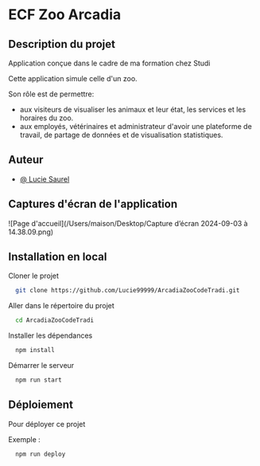 # ECF Zoo Arcadia

## Description du projet
Application conçue dans le cadre de ma formation chez Studi

Cette application simule celle d'un zoo.

Son rôle est de permettre:
- aux visiteurs de visualiser les animaux et leur état, les services et les horaires du zoo.
- aux employés, vétérinaires et administrateur d'avoir une plateforme de travail, de partage de données et de visualisation statistiques.

## Auteur

- [@ Lucie Saurel](https://github.com/Lucie99999)

## Captures d'écran de l'application

![Page d'accueil](/Users/maison/Desktop/Capture d’écran 2024-09-03 à 14.38.09.png)
 
## Installation en local

Cloner le projet

```bash
  git clone https://github.com/Lucie99999/ArcadiaZooCodeTradi.git
```

Aller dans le répertoire du projet

```bash
  cd ArcadiaZooCodeTradi
```

Installer les dépendances

```bash
  npm install
```

Démarrer le serveur

```bash
  npm run start
```


## Déploiement

Pour déployer ce projet 

Exemple :

```bash
  npm run deploy
```







